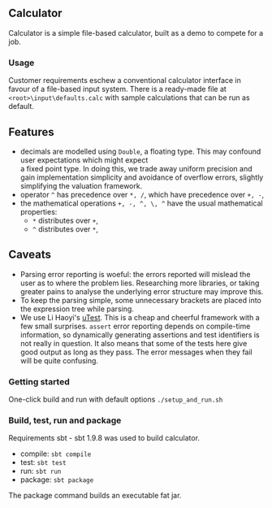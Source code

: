## Calculator
Calculator is a simple file-based calculator, built as a demo to compete for a job.

### Usage
Customer requirements eschew a conventional calculator interface in favour of a file-based input system.  There is a
ready-made file at `<root>\input\defaults.calc` with sample calculations that can be run as default.

## Features
 - decimals are modelled using `Double`, a floating type.  This may confound user expectations which might expect  
   a fixed point type.  In doing this, we trade away uniform precision and gain implementation simplicity and 
   avoidance of overflow errors, slightly simplifying the valuation framework. 
 - operator `^` has precedence over `*, /`, which have precedence over `+, -`,
 - the mathematical operations `+, -, ^, \, ^` have the usual mathematical properties:
   - `*` distributes over `+`,
   - `^` distributes over `*`,

## Caveats
 - Parsing error reporting is woeful: the errors reported will mislead the user as to where the problem lies.
   Researching more libraries, or taking greater pains to analyse the underlying error structure may improve this.
 - To keep the parsing simple, some unnecessary brackets are placed into the expression tree while parsing.
 - We use Li Haoyi's [uTest](https://github.com/com-lihaoyi/utest).  This is a cheap and cheerful framework with a few 
   small surprises.  `assert` error reporting depends on compile-time information, so dynamically generating assertions 
   and test identifiers is not really in question.  It also means that some of the tests here give good output as long 
   as they pass.  The error messages when they fail will be quite confusing.

### Getting started
One-click build and run with default options `./setup_and_run.sh`

### Build, test, run and package
Requirements sbt - sbt 1.9.8 was used to build calculator.

 - compile: `sbt compile`
 - test: `sbt test`
 - run: `sbt run`
 - package: `sbt package`

The package command builds an executable fat jar.
